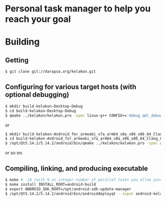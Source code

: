 # Personal task manager to help you reach your goal

# Building

## Getting

```sh
$ git clone git://darapsa.org/kelakon.git
```

## Configuring for various target hosts (with optional debugging)

```sh
$ mkdir build-kelakon-Desktop-Debug
$ cd build-kelakon-Desktop-Debug
$ qmake ../kelakon/kelakon.pro -spec linux-g++ CONFIG+='debug qml_debug'
```

or

```sh
$ mkdir build-kelakon-Android_for_armeabi_v7a_arm64_v8a_x86_x86_64_Clang_Qt_5_14_2_for_Android-Debug
$ cd build-kelakon-Android_for_armeabi_v7a_arm64_v8a_x86_x86_64_Clang_Qt_5_14_2_for_Android-Debug
$ /opt/Qt5.14.2/5.14.2/android/bin/qmake ../kelakon/kelakon.pro -spec android-clang CONFIG+='debug qml_debug' ANDROID_ABIS="armeabi-v7a arm64-v8a x86 x86_64" 
```
or so on.

## Compiling, linking, and producing executable

```sh
$ make # -jN (with N an integer number of parallel tasks you allow your computer to run for compiling this)
$ make install INSTALL_ROOT=android-build
$ export ANDROID_SDK_ROOT=/opt/android-sdk-update-manager
$ /opt/Qt5.14.2/5.14.2/android/bin/androiddeployqt --input android-kelakon-deployment-settings.json --output android-build --android-platform android-24
```

